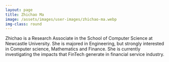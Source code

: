 ```yaml
---
layout: page
title: Zhichao Ma
image: /assets/images/user-images/zhichao-ma.webp
img-class: round
---
```

Zhichao is a Research Associate in the School of Computer Science at Newcastle University. She is majored in Engineering,
but strongly interested in Computer science, Mathematics and Finance. She is currently investigating the impacts that 
FinTech generate in financial service industry.